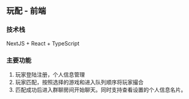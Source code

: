 ## 玩配 - 前端

### 技术栈
NextJS + React + TypeScript

### 主要功能
1. 玩家登陆注册，个人信息管理
2. 玩家匹配，按照选择的游戏和进入队列顺序将玩家撮合
3. 匹配成功后进入群聊房间开始聊天。同时支持查看设置的个人信息名片。
